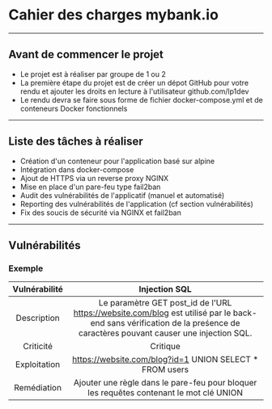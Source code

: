 # Cahier des charges mybank.io

---

## Avant de commencer le projet

- Le projet est à réaliser par groupe de 1 ou 2
- La première étape du projet est de créer un dépot GitHub pour votre rendu et ajouter les droits en lecture à l'utilisateur github.com/lp1dev 
- Le rendu devra se faire sous forme de fichier docker-compose.yml et de conteneurs Docker fonctionnels

---

## Liste des tâches à réaliser

- Création d'un conteneur pour l'application basé sur alpine
- Intégration dans docker-compose
- Ajout de HTTPS via un reverse proxy NGINX
- Mise en place d'un pare-feu type fail2ban
- Audit des vulnérabilités de l'applicatif (manuel et automatisé)
- Reporting des vulnérabilités de l'application (cf section vulnérabilités)
- Fix des soucis de sécurité via NGINX et fail2ban

---

## Vulnérabilités

### Exemple

| Vulnérabilité | Injection SQL |
|:-----:|:------------:|
| Description | Le paramètre GET post_id de l'URL https://website.com/blog est utilisé par le back-end sans vérification de la preśence de caractères pouvant causer une injection SQL. | 
| Criticité | Critique |
| Exploitation | https://website.com/blog?id=1 UNION SELECT * FROM users |
| Remédiation | Ajouter une règle dans le pare-feu pour bloquer les requêtes contenant le mot clé UNION |
